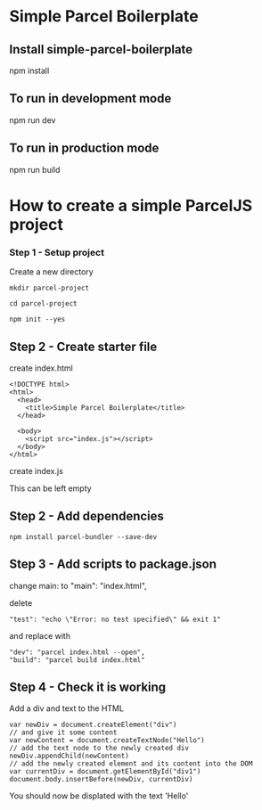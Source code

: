 # Simple Parcel Boilerplate

## Install simple-parcel-boilerplate
npm install 

## To run in development mode
npm run dev

## To run in production mode
npm run build

# How to create a simple ParcelJS project

### Step 1 - Setup project

Create a new directory

```
mkdir parcel-project
```

```
cd parcel-project
```

```
npm init --yes
```

## Step 2 - Create starter file

create index.html

```
<!DOCTYPE html>
<html>
  <head>
    <title>Simple Parcel Boilerplate</title>
  </head>

  <body>
    <script src="index.js"></script>
  </body>
</html>
```

create index.js

This can be left empty

## Step 2 - Add dependencies

```
npm install parcel-bundler --save-dev
```

## Step 3 - Add scripts to package.json

change main: to "main": "index.html",

delete

```
"test": "echo \"Error: no test specified\" && exit 1"
```

and replace with

```
"dev": "parcel index.html --open",
"build": "parcel build index.html"
```

## Step 4 - Check it is working

Add a div and text to the HTML

```
var newDiv = document.createElement("div")
// and give it some content
var newContent = document.createTextNode("Hello")
// add the text node to the newly created div
newDiv.appendChild(newContent)
// add the newly created element and its content into the DOM
var currentDiv = document.getElementById("div1")
document.body.insertBefore(newDiv, currentDiv)
```

You should now be displated with the text 'Hello' 

